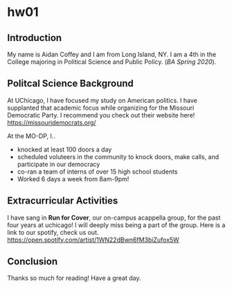 # hw01

## Introduction

My name is Aidan Coffey and I am from Long Island, NY. I am a 4th in the College majoring in Political Science and Public Policy. (*BA Spring 2020*). 

## Politcal Science Background

At UChicago, I have focused my study on American politics. I have supplanted that academic focus while organizing for the Missouri Democratic Party. I recommend you check out their website here! <https://missouridemocrats.org/>

At the MO-DP, I..
* knocked at least 100 doors a day
* scheduled voluteers in the community to knock doors, make calls, and participate in our democracy
* co-ran a team of interns of over 15 high school students
* Worked 6 days a week from 8am-9pm!

## Extracurricular Activities 

I have sang in **Run for Cover**, our on-campus acappella group, for the past four years at uchicago! I will deeply miss being a part of the group. Here is a link to our spotify, check us out. <https://open.spotify.com/artist/1WN22dBwn6fM3biZufox5W>

## Conclusion

Thanks so much for reading! Have a great day.
